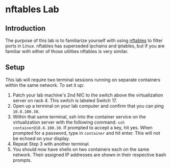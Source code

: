 # nftables Lab

## Introduction

The purpose of this lab is to familiarize yourself with using
[nftables](https://wiki.nftables.org/wiki-nftables/index.php/What_is_nftables%3F)
to filter ports in Linux. nftables has superseded ipchains and iptables, but if
you are familiar with either of those utilities nftables is very similar.

## Setup

This lab will require two terminal sessions running on separate containers
within the same network. To set it up:

1. Patch your lab machine's 2nd NIC to the switch above the virtualization
   server on rack 4. This switch is labeled Switch 17. 
2. Open up a terminal on your lab computer and confirm that you can ping
   `10.8.100.30`.
3. Within that same terminal, ssh into the container service on the
   virtualization server with the following command: `ssh
container@10.8.100.30`. If prompted to accept a key, hit yes. When prompted for
a password, type in `container` and hit enter. This will not be echoed on your
display.
4. Repeat Step 3 with another terminal.
5. You should now have shells on two containers each on the same network. Their
   assigned IP addresses are shown in their respective bash prompts.

